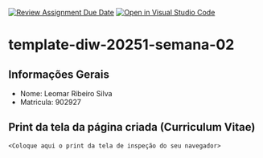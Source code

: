 [![Review Assignment Due Date](https://classroom.github.com/assets/deadline-readme-button-22041afd0340ce965d47ae6ef1cefeee28c7c493a6346c4f15d667ab976d596c.svg)](https://classroom.github.com/a/tTaWaoZk)
[![Open in Visual Studio Code](https://classroom.github.com/assets/open-in-vscode-2e0aaae1b6195c2367325f4f02e2d04e9abb55f0b24a779b69b11b9e10269abc.svg)](https://classroom.github.com/online_ide?assignment_repo_id=20159901&assignment_repo_type=AssignmentRepo)
# template-diw-20251-semana-02

## Informações Gerais
- Nome: Leomar Ribeiro Silva
- Matricula: 902927

## Print da tela da página criada (Curriculum Vitae)

`<Coloque aqui o print da tela de inspeção do seu navegador>`
